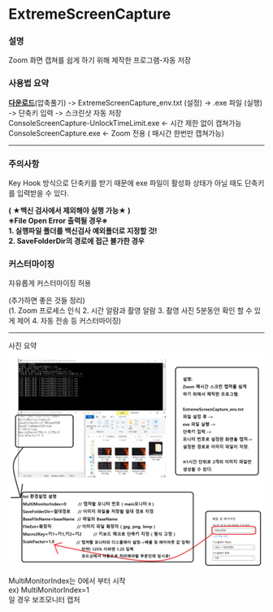 # ExtremeScreenCapture

### 설명
Zoom 화면 캡쳐를 쉽게 하기 위해 제작한 프로그램-자동 저장   

### 사용법 요약
[**다운로드**](https://github.com/extremecode716/ExtremeScreenCapture/releases/download/1.0/ExtremeScreenCapture_release.7z)(압축풀기) -> ExtremeScreenCapture_env.txt (설정) -> .exe 파일 (실행) -> 단축키 입력 -> 스크린샷 자동 저장   
ConsoleScreenCapture-UnlockTimeLimit.exe <- 시간 제한 없이 캡쳐가능   
ConsoleScreenCapture.exe <- Zoom 전용 ( 매시간 한번만 캡쳐가능)   


***   

### 주의사항   
Key Hook 방식으로 단축키를 받기 때문에
exe 파일이 활성화 상태가 아닐 때도 단축키를 입력받을 수 있다.   

**( ★백신 검사에서 제외해야 실행 가능★ )**   
**※File Open Error 출력될 경우※**   
**1. 실행파일 폴더를 백신검사 예외폴더로 지정할 것!**    
**2. SaveFolderDir의 경로에 접근 불가한 경우**   
   
### 커스터마이징   
자유롭게 커스터마이징 허용

(추가하면 좋은 것들 정리)   
(1. Zoom 프로세스 인식 2. 시간 알람과 촬영 알람 3. 촬영 사진 5분동안 확인 할 수 있게 제어 4. 자동 전송 등 커스터마이징)  
   
***
사진 요약
![이미지](/사진%20설명.PNG)
   
MultiMonitorIndex는 0에서 부터 시작    
ex) MultiMonitorIndex=1   
일 경우 보조모니터 캡처   
